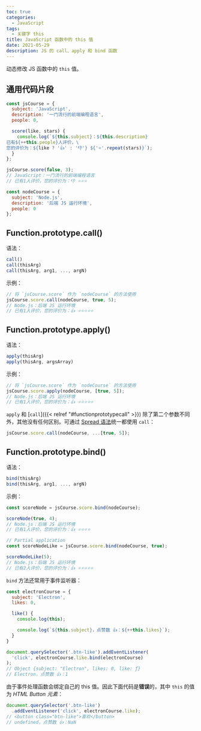```yaml
---
toc: true
categories:
  - JavaScript
tags:
  - 关键字 this
title: JavaScript 函数中的 this 值
date: 2021-05-29
description: JS 的 call、apply 和 bind 函数
---
```


动态修改 JS 函数中的 `this` 值。

<!--more-->

## 通用代码片段

```js
const jsCourse = {
  subject: 'JavaScript',
  description: '一门流行的前端编程语言',
  people: 0,

  score(like, stars) {
    console.log(`${this.subject}：${this.description}
已有${++this.people}人评价，\
您的评价为：${like ? '👍' : '👎'} ${'⭐️'.repeat(stars)}`);
  }
};

jsCourse.score(false, 3);
// JavaScript：一门流行的前端编程语言
// 已有1人评价，您的评价为：👎 ⭐️⭐️⭐️

const nodeCourse = {
  subject: 'Node.js',
  description: '后端 JS 运行环境',
  people: 0
};
```

## Function.prototype.call()

语法：

```js
call()
call(thisArg)
call(thisArg, arg1, ..., argN)
```

示例：

```js
// 将 `jsCourse.score` 作为 `nodeCourse` 的方法使用
jsCourse.score.call(nodeCourse, true, 5);
// Node.js：后端 JS 运行环境
// 已有1人评价，您的评价为：👍 ⭐️⭐️⭐️⭐️⭐️
```

## Function.prototype.apply()

语法：

```js
apply(thisArg)
apply(thisArg, argsArray)
```

示例：

```js
// 将 `jsCourse.score` 作为 `nodeCourse` 的方法使用
jsCourse.score.apply(nodeCourse, [true, 5]);
// Node.js：后端 JS 运行环境
// 已有1人评价，您的评价为：👍 ⭐️⭐️⭐️⭐️⭐️
```

`apply` 和 [`call`]({{< relref "#functionprototypecall" >}}) 除了第二个参数不同外，其他没有任何区别。可通过 [Spread 语法](https://developer.mozilla.org/en-US/docs/Web/JavaScript/Reference/Operators/Spread_syntax)统一都使用 `call`：

```js
jsCourse.score.call(nodeCourse, ...[true, 5]);
```

## Function.prototype.bind()

语法：

```js
bind(thisArg)
bind(thisArg, arg1, ..., argN)
```

示例：

```js
const scoreNode = jsCourse.score.bind(nodeCourse);

scoreNode(true, 4);
// Node.js：后端 JS 运行环境
// 已有1人评价，您的评价为：👍 ⭐️⭐️⭐️⭐️

// Partial application
const scoreNodeLike = jsCourse.score.bind(nodeCourse, true);

scoreNodeLike(5);
// Node.js：后端 JS 运行环境
// 已有2人评价，您的评价为：👍 ⭐️⭐️⭐️⭐️⭐️
```

`bind` 方法还常用于事件监听器：

```js
const electronCourse = {
  subject: 'Electron',
  likes: 0,

  like() {
    console.log(this);

    console.log(`${this.subject}，点赞数 👍：${++this.likes}`);
  }
}

document.querySelector('.btn-like').addEventListener(
  'click', electronCourse.like.bind(electronCourse)
);
// Object {subject: "Electron", likes: 0, like: ƒ}
// Electron，点赞数 👍：1
```

由于事件处理函数会绑定自己的 this 值。因此下面代码是**错误**的，其中 `this` 的值为 *HTML Button 元素*：

```js
document.querySelector('.btn-like')
  .addEventListener('click', electronCourse.like);
// <button class="btn-like">喜欢</button>
// undefined，点赞数 👍：NaN
```
